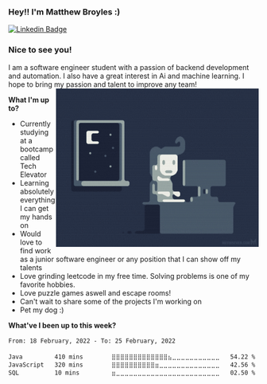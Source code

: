 ### Hey!! I'm Matthew Broyles :)

[![Linkedin Badge](https://img.shields.io/badge/-LinkedIn-0e76a8?style=flat-square&logo=Linkedin&logoColor=white)](https://www.linkedin.com/in/ella-rekow-95985a182/)

### Nice to see you!
I am a software engineer student with a passion of backend development and automation. I also have a great interest in Ai and machine learning. I hope to bring my passion and talent to improve any team!
<img align="right" alt="GIF" src="https://github.com/MatthewBroyles/MatthewBroyles/blob/main/Programming.gif" width="408" height="318" />

**What I'm up to?**

- Currently studying at a bootcamp called Tech Elevator
- Learning absolutely everything I can get my hands on
- Would love to find work as a junior software engineer or any position that I can show off my talents
- Love grinding leetcode in my free time. Solving problems is one of my favorite hobbies.
- Love puzzle games aswell and escape rooms!
- Can't wait to share some of the projects I'm working on
- Pet my dog :)

**What've I been up to this week?** 

<!--START_SECTION:waka-->
```text
From: 18 February, 2022 - To: 25 February, 2022

Java         410 mins        ⣿⣿⣿⣿⣿⣿⣿⣿⣿⣿⣿⣿⣿⣦⣀⣀⣀⣀⣀⣀⣀⣀⣀⣀⣀   54.22 % 
JavaScript   320 mins        ⣿⣿⣿⣿⣿⣿⣿⣿⣿⣿⣶⣀⣀⣀⣀⣀⣀⣀⣀⣀⣀⣀⣀⣀⣀   42.56 % 
SQL          10 mins         ⣶⣀⣀⣀⣀⣀⣀⣀⣀⣀⣀⣀⣀⣀⣀⣀⣀⣀⣀⣀⣀⣀⣀⣀⣀   02.50 % 
```
<!--END_SECTION:waka-->
